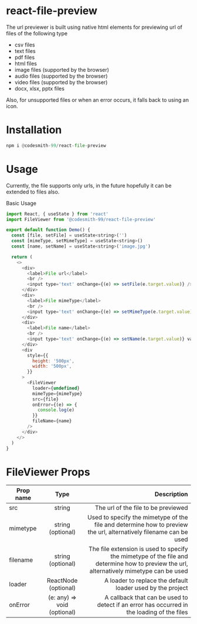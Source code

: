 # react-file-preview


The url previewer is built using native html  elements for previewing url of files of the following type

* csv files
* text files
* pdf files
* html files
* image files (supported by the browser)
* audio files (supported by the browser)
* video files (supported by the browser)
* docx, xlsx, pptx files

Also, for unsupported files or when an error occurs, it falls back to using an icon.
# Installation

```python
npm i @codesmith-99/react-file-preview
```

# Usage
Currently, the file supports only urls, in the future hopefully it can be extended to files also.

Basic Usage

```javascript
import React, { useState } from 'react'
import FileViewer from '@codesmith-99/react-file-preview'

export default function Demo() {
  const [file, setFile] = useState<string>('')
  const [mimeType, setMimeType] = useState<string>()
  const [name, setName] = useState<string>('image.jpg')

  return (
    <>
      <div>
        <label>File url</label>
        <br />
        <input type='text' onChange={(e) => setFile(e.target.value)} />
      </div>
      <div>
        <label>File mimeType</label>
        <br />
        <input type='text' onChange={(e) => setMimeType(e.target.value)} value={mimeType} />
      </div>
      <div>
        <label>File name</label>
        <br />
        <input type='text' onChange={(e) => setName(e.target.value)} value={name} />
      </div>
      <div
        style={{
          height: '500px',
          width: '500px',
        }}
      >
        <FileViewer
          loader={undefined}
          mimeType={mimeType}
          src={file}
          onError={(e) => {
            console.log(e)
          }}
          fileName={name}
        />
      </div>
    </>
  )
}

```

# FileViewer Props

| Prop name        |  Type |  Description |
|--------------|:-----:|-----------:|
| src      |  string | The url of the file to be previewed |
| mimetype      |  string (optional) | Used to specify the mimetype of the file and determine how to preview the url, alternatively filename can be used |
| filename      |  string (optional) | The file extension is used to specify the mimetype of the file and determine how to preview the url, alternatively mimetype can be used |
| loader |  ReactNode (optional) | A loader to replace the default loader used by the project |
| onError      |  (e: any) => void (optional) | A callback that can be used to detect if an error has occurred in the loading of the files|
